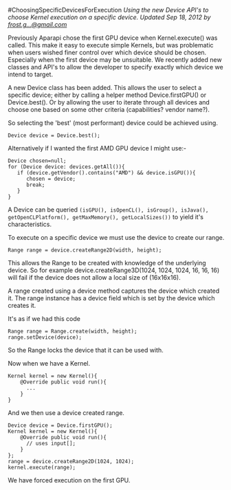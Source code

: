 #ChoosingSpecificDevicesForExecution
*Using the new Device API's to choose Kernel execution on a specific device. Updated Sep 18, 2012 by frost.g...@gmail.com*

Previously Aparapi chose the first GPU device when Kernel.execute() was called. This make it easy to execute simple Kernels, but was problematic when users wished finer control over which device should be chosen. Especially when the first device may be unsuitable. We recently added new classes and API's to allow the developer to specify exactly which device we intend to target.

A new Device class has been added. This allows the user to select a specific device; either by calling a helper method Device.firstGPU() or Device.best(). Or by allowing the user to iterate through all devices and choose one based on some other criteria (capabilities? vendor name?).

So selecting the 'best' (most performant) device could be achieved using.

    Device device = Device.best();

Alternatively if I wanted the first AMD GPU device I might use:-

    Device chosen=null;
    for (Device device: devices.getAll()){
       if (device.getVendor().contains("AMD") && device.isGPU()){
          chosen = device;
          break;
       }
    }

A Device can be queried `(isGPU(), isOpenCL(), isGroup(), isJava(), getOpenCLPlatform(), getMaxMemory(), getLocalSizes())` to yield it's characteristics.

To execute on a specific device we must use the device to create our range.

    Range range = device.createRange2D(width, height);

This allows the Range to be created with knowledge of the underlying device. So for example device.createRange3D(1024, 1024, 1024, 16, 16, 16) will fail if the device does not allow a local size of (16x16x16).

A range created using a device method captures the device which created it. The range instance has a device field which is set by the device which creates it.

It's as if we had this code

    Range range = Range.create(width, height);
    range.setDevice(device);

So the Range locks the device that it can be used with.

Now when we have a Kernel.

    Kernel kernel = new Kernel(){
        @Override public void run(){
          ...
        }
    }

And we then use a device created range.

    Device device = Device.firstGPU();
    Kernel kernel = new Kernel(){
        @Override public void run(){
          // uses input[];
        }
    };
    range = device.createRange2D(1024, 1024);
    kernel.execute(range);

We have forced execution on the first GPU.
